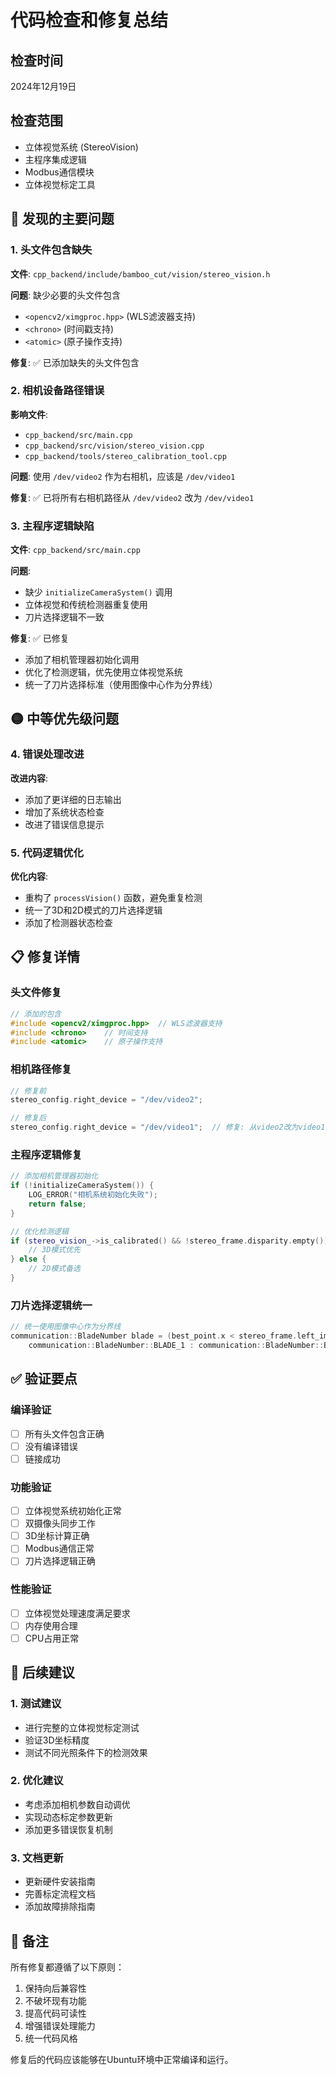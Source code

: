 # 代码检查和修复总结

## 检查时间
2024年12月19日

## 检查范围
- 立体视觉系统 (StereoVision)
- 主程序集成逻辑
- Modbus通信模块
- 立体视觉标定工具

## 🔴 发现的主要问题

### 1. 头文件包含缺失
**文件**: `cpp_backend/include/bamboo_cut/vision/stereo_vision.h`

**问题**: 缺少必要的头文件包含
- `<opencv2/ximgproc.hpp>` (WLS滤波器支持)
- `<chrono>` (时间戳支持)
- `<atomic>` (原子操作支持)

**修复**: ✅ 已添加缺失的头文件包含

### 2. 相机设备路径错误
**影响文件**:
- `cpp_backend/src/main.cpp`
- `cpp_backend/src/vision/stereo_vision.cpp`
- `cpp_backend/tools/stereo_calibration_tool.cpp`

**问题**: 使用 `/dev/video2` 作为右相机，应该是 `/dev/video1`

**修复**: ✅ 已将所有右相机路径从 `/dev/video2` 改为 `/dev/video1`

### 3. 主程序逻辑缺陷
**文件**: `cpp_backend/src/main.cpp`

**问题**:
- 缺少 `initializeCameraSystem()` 调用
- 立体视觉和传统检测器重复使用
- 刀片选择逻辑不一致

**修复**: ✅ 已修复
- 添加了相机管理器初始化调用
- 优化了检测逻辑，优先使用立体视觉系统
- 统一了刀片选择标准（使用图像中心作为分界线）

## 🟡 中等优先级问题

### 4. 错误处理改进
**改进内容**:
- 添加了更详细的日志输出
- 增加了系统状态检查
- 改进了错误信息提示

### 5. 代码逻辑优化
**优化内容**:
- 重构了 `processVision()` 函数，避免重复检测
- 统一了3D和2D模式的刀片选择逻辑
- 添加了检测器状态检查

## 📋 修复详情

### 头文件修复
```cpp
// 添加的包含
#include <opencv2/ximgproc.hpp>  // WLS滤波器支持
#include <chrono>    // 时间支持
#include <atomic>    // 原子操作支持
```

### 相机路径修复
```cpp
// 修复前
stereo_config.right_device = "/dev/video2";

// 修复后
stereo_config.right_device = "/dev/video1";  // 修复: 从video2改为video1
```

### 主程序逻辑修复
```cpp
// 添加相机管理器初始化
if (!initializeCameraSystem()) {
    LOG_ERROR("相机系统初始化失败");
    return false;
}

// 优化检测逻辑
if (stereo_vision_->is_calibrated() && !stereo_frame.disparity.empty()) {
    // 3D模式优先
} else {
    // 2D模式备选
}
```

### 刀片选择逻辑统一
```cpp
// 统一使用图像中心作为分界线
communication::BladeNumber blade = (best_point.x < stereo_frame.left_image.cols / 2) ? 
    communication::BladeNumber::BLADE_1 : communication::BladeNumber::BLADE_2;
```

## ✅ 验证要点

### 编译验证
- [ ] 所有头文件包含正确
- [ ] 没有编译错误
- [ ] 链接成功

### 功能验证
- [ ] 立体视觉系统初始化正常
- [ ] 双摄像头同步工作
- [ ] 3D坐标计算正确
- [ ] Modbus通信正常
- [ ] 刀片选择逻辑正确

### 性能验证
- [ ] 立体视觉处理速度满足要求
- [ ] 内存使用合理
- [ ] CPU占用正常

## 🚀 后续建议

### 1. 测试建议
- 进行完整的立体视觉标定测试
- 验证3D坐标精度
- 测试不同光照条件下的检测效果

### 2. 优化建议
- 考虑添加相机参数自动调优
- 实现动态标定参数更新
- 添加更多错误恢复机制

### 3. 文档更新
- 更新硬件安装指南
- 完善标定流程文档
- 添加故障排除指南

## 📝 备注

所有修复都遵循了以下原则：
1. 保持向后兼容性
2. 不破坏现有功能
3. 提高代码可读性
4. 增强错误处理能力
5. 统一代码风格

修复后的代码应该能够在Ubuntu环境中正常编译和运行。 